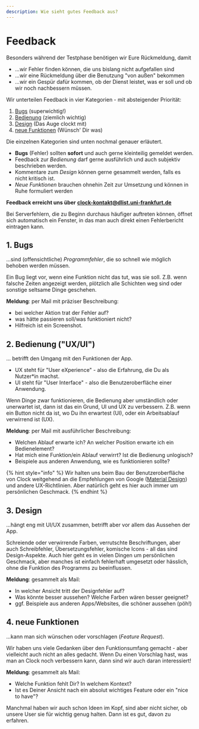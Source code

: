 ```yaml
---
description: Wie sieht gutes Feedback aus?
---
```


# Feedback

Besonders während der Testphase benötigen wir Eure Rückmeldung, damit

* ...wir Fehler finden können, die uns bislang nicht aufgefallen sind
* ...wir eine Rückmeldung über die Benutzung "von außen" bekommen
* ...wir ein Gespür dafür kommen, ob der Dienst leistet, was er soll und ob wir noch nachbessern müssen.

Wir unterteilen Feedback in vier Kategorien - mit absteigender Priorität:

1. [Bugs](how2feedback.md#1.-Bugs) \(superwichtig!\)
2. [Bedienung](how2feedback.md#2.-Bedienung) \(ziemlich wichtig\)
3. [Design](how2feedback.md#3.-Design) \(Das Auge clockt mit\)
4. [neue Funktionen](how2feedback.md#4.-neue-Funktionen) \(Wünsch' Dir was\)

Die einzelnen Kategorien sind unten nochmal genauer erläutert.

* **Bugs** \(Fehler\) sollten **sofort** und auch gerne kleinteilig gemeldet werden.
* Feedback zur _Bedienung_ darf gerne ausführlich und auch subjektiv beschrieben werden.
* Kommentare zum _Design_ können gerne gesammelt werden, falls es nicht kritisch ist.
* _Neue Funktionen_ brauchen ohnehin Zeit zur Umsetzung und können in Ruhe formuliert werden

**Feedback erreicht uns über** [**clock-kontakt@dlist.uni-frankfurt.de**](mailto:clock-kontakt@dlist.uni-frankfurt.de)

Bei Serverfehlern, die zu Beginn durchaus häufiger auftreten können, öffnet sich automatisch ein Fenster, in das man auch direkt einen Fehlerbericht eintragen kann.

## 1. Bugs

...sind \(offensichtliche\) _Programmfehler_, die so schnell wie möglich behoben werden müssen.

Ein Bug liegt vor, wenn eine Funktion nicht das tut, was sie soll. Z.B. wenn falsche Zeiten angezeigt werden, plötzlich alle Schichten weg sind oder sonstige seltsame Dinge geschehen.

**Meldung**: per Mail mit präziser Beschreibung:

* bei welcher Aktion trat der Fehler auf?
* was hätte passieren soll/was funktioniert nicht?
* Hilfreich ist ein Screenshot.

## 2. Bedienung \("UX/UI"\)

... betrifft den Umgang mit den Funktionen der App.

* UX steht für "User eXperience" - also die Erfahrung, die Du als Nutzer\*in machst.
* UI steht für "User Interface" - also die Benutzeroberfläche einer Anwendung.

Wenn Dinge zwar funktionieren, die Bedienung aber umständlich oder unerwartet ist, dann ist das ein Grund, UI und UX zu verbessern. Z.B. wenn ein Button nicht da ist, wo Du ihn erwartest \(UI\), oder ein Arbeitsablauf verwirrend ist \(UX\).

**Meldung**: per Mail mit ausführlicher Beschreibung:

* Welchen Ablauf erwarte ich? An welcher Position erwarte ich ein Bedienelement?
* Hat mich eine Funktion/ein Ablauf verwirrt? Ist die Bedienung unlogisch?
* Beispiele aus anderen Anwendung, wie es funktionieren sollte?

{% hint style="info" %}
Wir halten uns beim Bau der Benutzeroberfläche von Clock weitgehend an die Empfehlungen von Google \([Material Design](https://github.com/ClockGU/handbook/tree/c6a3efe17c130c71ac14b67706cb399e4d331dfb/benutzerhandbuch/about.md#Design)\) und andere UX-Richtlinien. Aber natürlich geht es hier auch immer um persönlichen Geschmack.
{% endhint %}

## 3. Design

...hängt eng mit UI/UX zusammen, betrifft aber vor allem das Aussehen der App.

Schreiende oder verwirrende Farben, verrutschte Beschriftungen, aber auch Schreibfehler, Übersetzungsfehler, komische Icons - all das sind Design-Aspekte. Auch hier geht es in vielen Dingen um persönlichen Geschmack, aber manches ist einfach fehlerhaft umgesetzt oder hässlich, ohne die Funktion des Programms zu beeinflussen.

**Meldung**: gesammelt als Mail:

* In welcher Ansicht tritt der Designfehler auf?
* Was könnte besser aussehen? Welche Farben wären besser geeignet?
* ggf. Beispiele aus anderen Apps/Websites, die schöner aussehen \(pöh!\)

## 4. neue Funktionen

...kann man sich wünschen oder vorschlagen \(_Feature Request_\).

Wir haben uns viele Gedanken über den Funktionsumfang gemacht - aber vielleicht auch nicht an alles gedacht. Wenn Du einen Vorschlag hast, was man an Clock noch verbessern kann, dann sind wir auch daran interessiert!

**Meldung**: gesammelt als Mail:

* Welche Funktion fehlt Dir? In welchem Kontext?
* Ist es Deiner Ansicht nach ein absolut wichtiges Feature oder ein "nice to have"?

Manchmal haben wir auch schon Ideen im Kopf, sind aber nicht sicher, ob unsere User sie für wichtig genug halten. Dann ist es gut, davon zu erfahren.

